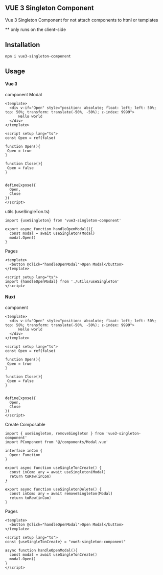 ## VUE 3 Singleton Component

Vue 3 Singleton Component for not attach components to html or templates

\*\* only runs on the client-side

## Installation

```
npm i vue3-singleton-component
```

## Usage

#### Vue 3

component Modal

```vue3Component (modal.vue)
<template>
  <div v-if="Open" style="position: absolute; float: left; left: 50%; top: 50%; transform: translate(-50%, -50%); z-index: 9999">
      Hello world
  </div>
</template>

<script setup lang="ts">
const Open = ref(false)

function Open(){
 Open = true
}

function Close(){
 Open = false
}


defineExpose({
  Open,
  Close
})
</script>
```

utils (useSingleTon.ts)

```utils
import {useSingleton} from 'vue3-singleton-component'

export async function handleOpenModal(){
  const modal = await useSingleton(Modal)
  modal.Open()
}
```

Pages

```vue3
<template>
  <button @click="handleOpenModal">Open Modal</button>
</template>

<script setup lang="ts">
import {handleOpenModal} from './utils/useSingleTon'
</script>
```

#### Nuxt

component

```Nuxt3Component
<template>
  <div v-if="Open" style="position: absolute; float: left; left: 50%; top: 50%; transform: translate(-50%, -50%); z-index: 9999">
      Hello world
  </div>
</template>

<script setup lang="ts">
const Open = ref(false)

function Open(){
 Open = true
}

function Close(){
 Open = false
}


defineExpose({
  Open,
  Close
})
</script>
```

Create Composable

```Composable
import { useSingleton, removeSingleton } from 'vue3-singleton-component'
import PComponent from '@/components/Modal.vue'

interface inCom {
  Open: Function
}

export async function useSingleTonCreate() {
  const inCom: any = await useSingleton(Modal)
  return toRaw(inCom)
}

export async function useSingletonDelete() {
  const inCom: any = await removeSingleton(Modal)
  return toRaw(inCom)
}
```

Pages

```vue3
<template>
  <button @click="handleOpenModal">Open Modal</button>
</template>

<script setup lang="ts">
const {useSingleTonCreate} = "vue3-singleton-component"

async function handleOpenModal(){
  const modal = await useSingleTonCreate()
  modal.Open()
}
</script>
```
